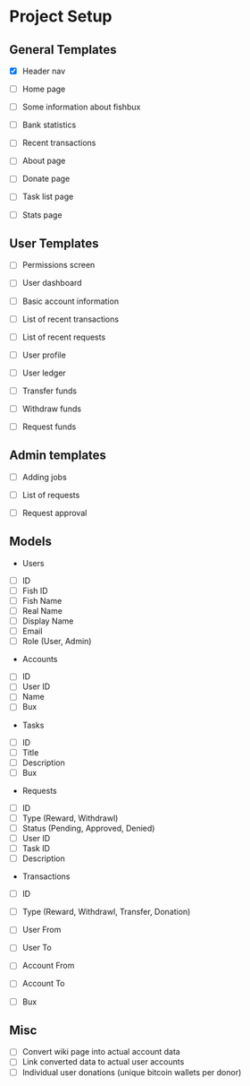 # Project Setup

## General Templates
- [x] Header nav
- [ ] Home page
 - [ ] Some information about fishbux
 - [ ] Bank statistics
 - [ ] Recent transactions
- [ ] About page
- [ ] Donate page
- [ ] Task list page
- [ ] Stats page


## User Templates
- [ ] Permissions screen
- [ ] User dashboard
 - [ ] Basic account information
 - [ ] List of recent transactions
 - [ ] List of recent requests
- [ ] User profile
- [ ] User ledger
- [ ] Transfer funds
- [ ] Withdraw funds
- [ ] Request funds


## Admin templates
- [ ] Adding jobs
- [ ] List of requests
- [ ] Request approval


## Models

- Users
 - [ ] ID
 - [ ] Fish ID
 - [ ] Fish Name
 - [ ] Real Name
 - [ ] Display Name
 - [ ] Email
 - [ ] Role (User, Admin)

- Accounts
 - [ ] ID
 - [ ] User ID
 - [ ] Name
 - [ ] Bux

- Tasks
 - [ ] ID
 - [ ] Title
 - [ ] Description
 - [ ] Bux

- Requests
 - [ ] ID
 - [ ] Type (Reward, Withdrawl)
 - [ ] Status (Pending, Approved, Denied)
 - [ ] User ID
 - [ ] Task ID
 - [ ] Description

- Transactions
 - [ ] ID
 - [ ] Type (Reward, Withdrawl, Transfer, Donation)
 - [ ] User From
 - [ ] User To
 - [ ] Account From
 - [ ] Account To
 - [ ] Bux


## Misc

- [ ] Convert wiki page into actual account data
- [ ] Link converted data to actual user accounts
- [ ] Individual user donations (unique bitcoin wallets per donor)
